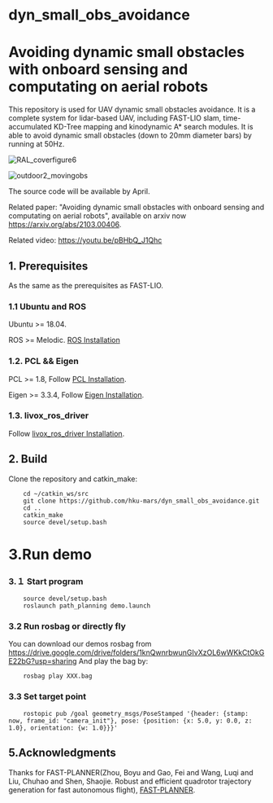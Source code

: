 # dyn_small_obs_avoidance

# Avoiding dynamic small obstacles with onboard sensing and computating on aerial robots

This repository is used for UAV dynamic small obstacles avoidance. It is a complete system for lidar-based UAV, including FAST-LIO slam, time-accumulated KD-Tree mapping and kinodynamic A* search modules. It is able to avoid dynamic small obstacles (down to 20mm diameter bars) by running at 50Hz.

![RAL_coverfigure6](https://user-images.githubusercontent.com/23183555/109411264-d39ccf00-79db-11eb-85d3-764a6b17235d.png)

![outdoor2_movingobs](https://user-images.githubusercontent.com/23183555/109411282-f202ca80-79db-11eb-8ae0-704bda25ff12.png)

The source code will be available by April.

Related paper:
"Avoiding dynamic small obstacles with onboard sensing and computating on aerial robots", 
available on arxiv now https://arxiv.org/abs/2103.00406.

Related video:
https://youtu.be/pBHbQ_J1Qhc

 
## 1. Prerequisites
As the same as the prerequisites as FAST-LIO.
### 1.1 **Ubuntu** and **ROS**
Ubuntu >= 18.04.

ROS    >= Melodic. [ROS Installation](http://wiki.ros.org/ROS/Installation)

### 1.2. **PCL && Eigen**
PCL    >= 1.8,   Follow [PCL Installation](http://www.pointclouds.org/downloads/linux.html).

Eigen  >= 3.3.4, Follow [Eigen Installation](http://eigen.tuxfamily.org/index.php?title=Main_Page).

### 1.3. **livox_ros_driver**
Follow [livox_ros_driver Installation](https://github.com/Livox-SDK/livox_ros_driver).


## 2. Build
Clone the repository and catkin_make:

```
    cd ~/catkin_ws/src
    git clone https://github.com/hku-mars/dyn_small_obs_avoidance.git
    cd ..
    catkin_make
    source devel/setup.bash
```
# 3.Run demo
### 3.１ Start program
```
    source devel/setup.bash
    roslaunch path_planning demo.launch 
```

### 3.2 Run rosbag or directly fly
You can download our demos rosbag from https://drive.google.com/drive/folders/1knQwnrbwunGIvXzOL6wWKkCtOkGE22bG?usp=sharing
And play the bag by:
```
    rosbag play XXX.bag
```

### 3.3 Set target point
```
    rostopic pub /goal geometry_msgs/PoseStamped '{header: {stamp: now, frame_id: "camera_init"}, pose: {position: {x: 5.0, y: 0.0, z: 1.0}, orientation: {w: 1.0}}}'

```

## 5.Acknowledgments
Thanks for FAST-PLANNER(Zhou, Boyu and Gao, Fei and Wang, Luqi and Liu, Chuhao and Shen, Shaojie. Robust and efficient quadrotor trajectory generation for fast autonomous flight), [FAST-PLANNER](https://github.com/HKUST-Aerial-Robotics/Fast-Planner.git).